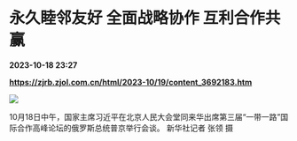 # 永久睦邻友好 全面战略协作 互利合作共赢

**2023-10-18 23:27**

**https://zjrb.zjol.com.cn/html/2023-10/19/content_3692183.htm**

![](https://zjrb.zjol.com.cn/images/2023-10/19/zjrb2023101900002v01b003.jpg)

10月18日中午，国家主席习近平在北京人民大会堂同来华出席第三届“一带一路”国际合作高峰论坛的俄罗斯总统普京举行会谈。 新华社记者 张领 摄
